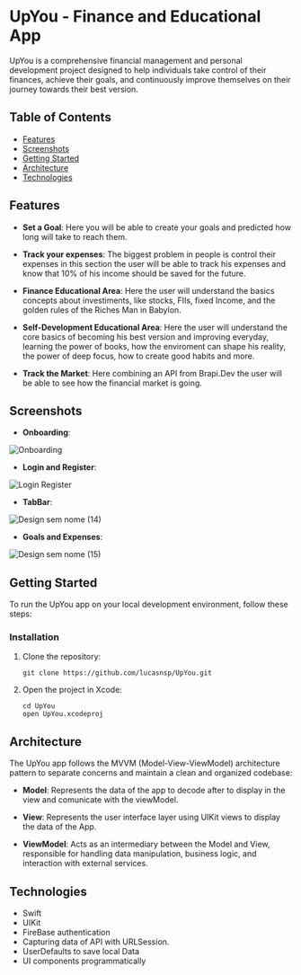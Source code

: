 # UpYou - Finance and Educational App

UpYou is a comprehensive financial management and personal development project designed to help individuals take control of their finances, achieve their goals, and continuously improve themselves on their journey towards their best version.

## Table of Contents

- [Features](#features)
- [Screenshots](#screenshots)
- [Getting Started](#getting-started)
- [Architecture](#architecture)
- [Technologies](#technologies)

## Features

- **Set a Goal**: Here you will be able to create your goals and predicted how long will take to reach them. 

- **Track your expenses**: The biggest problem in people is control their expenses in this section the user will be able to track his expenses and know that 10% of his income should be saved for the future.

- **Finance Educational Area**: Here the user will understand the basics concepts about investiments, like stocks, FIIs, fixed Income, and the golden rules of the Riches Man in Babylon.

- **Self-Development Educational Area**: Here the user will understand the core basics of becoming his best version and improving everyday, learning the power of books, how the enviroment can shape his reality, the power of deep focus, how to create good habits and more. 

- **Track the Market**: Here combining an API from Brapi.Dev the user will be able to see how the financial market is going. 

## Screenshots

- **Onboarding**:

![Onboarding](https://github.com/lucasnsp/UpYou/assets/122572631/21c72e7d-20ca-40e3-9cf0-7a08960ccc6a)

- **Login and Register**:

![Login Register](https://github.com/lucasnsp/UpYou/assets/122572631/e59d3d0b-abd8-43e5-9429-ef1597be937e)

- **TabBar**:

![Design sem nome (14)](https://github.com/lucasnsp/SoloProjects/assets/122572631/b53ada1d-2c27-40b4-8e67-1f7c47f3f421)

- **Goals and Expenses**:

![Design sem nome (15)](https://github.com/lucasnsp/SoloProjects/assets/122572631/7c813f5a-1069-4bb4-b03d-08fa2d97b670)

## Getting Started

To run the UpYou app on your local development environment, follow these steps:

### Installation

1. Clone the repository:

   ```shell
   git clone https://github.com/lucasnsp/UpYou.git
   ```

2. Open the project in Xcode:

   ```shell
   cd UpYou
   open UpYou.xcodeproj
   ```

## Architecture

The UpYou app follows the MVVM (Model-View-ViewModel) architecture pattern to separate concerns and maintain a clean and organized codebase:

- **Model**: Represents the data of the app to decode after to display in the view and comunicate with the viewModel.

- **View**: Represents the user interface layer using UIKit views to display the data of the App.

- **ViewModel**: Acts as an intermediary between the Model and View, responsible for handling data manipulation, business logic, and interaction with external services.

## Technologies

- Swift
- UIKit
- FireBase authentication
- Capturing data of API with URLSession.
- UserDefaults to save local Data
- UI components programmatically
